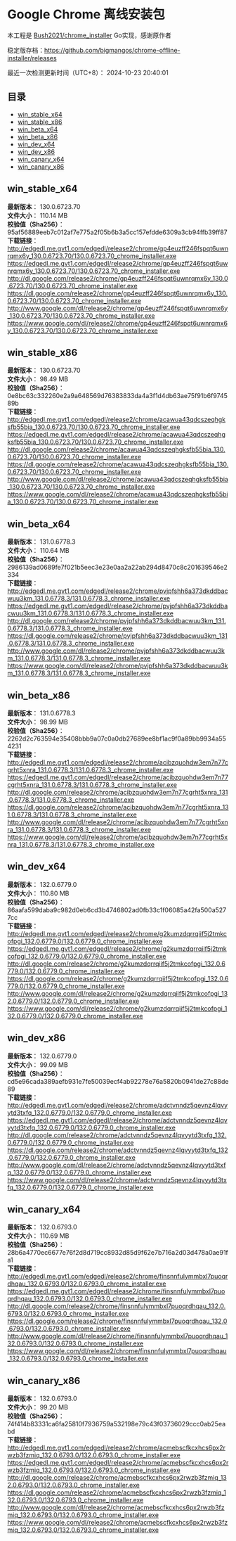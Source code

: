 # Google Chrome 离线安装包
本工程是 [Bush2021/chrome_installer](https://github.com/Bush2021/chrome_installer) Go实现，感谢原作者

稳定版存档：<https://github.com/bigmangos/chrome-offline-installer/releases>

最近一次检测更新时间（UTC+8）：
2024-10-23 20:40:01

## 目录
* [win_stable_x64](https://github.com/bigmangos/chrome-offline-installer?tab=readme-ov-file#win_stable_x64)
* [win_stable_x86](https://github.com/bigmangos/chrome-offline-installer?tab=readme-ov-file#win_stable_x86)
* [win_beta_x64](https://github.com/bigmangos/chrome-offline-installer?tab=readme-ov-file#win_beta_x64)
* [win_beta_x86](https://github.com/bigmangos/chrome-offline-installer?tab=readme-ov-file#win_beta_x86)
* [win_dev_x64](https://github.com/bigmangos/chrome-offline-installer?tab=readme-ov-file#win_dev_x64)
* [win_dev_x86](https://github.com/bigmangos/chrome-offline-installer?tab=readme-ov-file#win_dev_x86)
* [win_canary_x64](https://github.com/bigmangos/chrome-offline-installer?tab=readme-ov-file#win_canary_x64)
* [win_canary_x86](https://github.com/bigmangos/chrome-offline-installer?tab=readme-ov-file#win_canary_x86)

## win_stable_x64
**最新版本**： 130.0.6723.70  
**文件大小**： 110.14 MB  
**校验值（Sha256）**： 95af56889eeb7c012af7e775a2f05b6b3a5cc157efdde6309a3cb94ffb39ff87  
**下载链接**：
http://edgedl.me.gvt1.com/edgedl/release2/chrome/gp4euzff246fspqt6uwnrqmx6y_130.0.6723.70/130.0.6723.70_chrome_installer.exe
https://edgedl.me.gvt1.com/edgedl/release2/chrome/gp4euzff246fspqt6uwnrqmx6y_130.0.6723.70/130.0.6723.70_chrome_installer.exe
http://dl.google.com/release2/chrome/gp4euzff246fspqt6uwnrqmx6y_130.0.6723.70/130.0.6723.70_chrome_installer.exe
https://dl.google.com/release2/chrome/gp4euzff246fspqt6uwnrqmx6y_130.0.6723.70/130.0.6723.70_chrome_installer.exe
http://www.google.com/dl/release2/chrome/gp4euzff246fspqt6uwnrqmx6y_130.0.6723.70/130.0.6723.70_chrome_installer.exe
https://www.google.com/dl/release2/chrome/gp4euzff246fspqt6uwnrqmx6y_130.0.6723.70/130.0.6723.70_chrome_installer.exe
## win_stable_x86
**最新版本**： 130.0.6723.70  
**文件大小**： 98.49 MB  
**校验值（Sha256）**： 0e8bc63c332260e2a9a648569d76383833da4a3f1d4db63ae75f91b6f974589b  
**下载链接**：
http://edgedl.me.gvt1.com/edgedl/release2/chrome/acawua43qdcszeqhgksfb55bia_130.0.6723.70/130.0.6723.70_chrome_installer.exe
https://edgedl.me.gvt1.com/edgedl/release2/chrome/acawua43qdcszeqhgksfb55bia_130.0.6723.70/130.0.6723.70_chrome_installer.exe
http://dl.google.com/release2/chrome/acawua43qdcszeqhgksfb55bia_130.0.6723.70/130.0.6723.70_chrome_installer.exe
https://dl.google.com/release2/chrome/acawua43qdcszeqhgksfb55bia_130.0.6723.70/130.0.6723.70_chrome_installer.exe
http://www.google.com/dl/release2/chrome/acawua43qdcszeqhgksfb55bia_130.0.6723.70/130.0.6723.70_chrome_installer.exe
https://www.google.com/dl/release2/chrome/acawua43qdcszeqhgksfb55bia_130.0.6723.70/130.0.6723.70_chrome_installer.exe
## win_beta_x64
**最新版本**： 131.0.6778.3  
**文件大小**： 110.64 MB  
**校验值（Sha256）**： 2986139ad0689fe7f021b5eec3e23e0aa2a22ab294d8470c8c201639546e2334  
**下载链接**：
http://edgedl.me.gvt1.com/edgedl/release2/chrome/pvjpfshh6a373dkddbacwuu3km_131.0.6778.3/131.0.6778.3_chrome_installer.exe
https://edgedl.me.gvt1.com/edgedl/release2/chrome/pvjpfshh6a373dkddbacwuu3km_131.0.6778.3/131.0.6778.3_chrome_installer.exe
http://dl.google.com/release2/chrome/pvjpfshh6a373dkddbacwuu3km_131.0.6778.3/131.0.6778.3_chrome_installer.exe
https://dl.google.com/release2/chrome/pvjpfshh6a373dkddbacwuu3km_131.0.6778.3/131.0.6778.3_chrome_installer.exe
http://www.google.com/dl/release2/chrome/pvjpfshh6a373dkddbacwuu3km_131.0.6778.3/131.0.6778.3_chrome_installer.exe
https://www.google.com/dl/release2/chrome/pvjpfshh6a373dkddbacwuu3km_131.0.6778.3/131.0.6778.3_chrome_installer.exe
## win_beta_x86
**最新版本**： 131.0.6778.3  
**文件大小**： 98.99 MB  
**校验值（Sha256）**： 2262d2c763594e35408bbb9a07c0a0db27689ee8bf1ac9f0a89bb9934a554231  
**下载链接**：
http://edgedl.me.gvt1.com/edgedl/release2/chrome/acibzquohdw3em7n77cgrht5xnra_131.0.6778.3/131.0.6778.3_chrome_installer.exe
https://edgedl.me.gvt1.com/edgedl/release2/chrome/acibzquohdw3em7n77cgrht5xnra_131.0.6778.3/131.0.6778.3_chrome_installer.exe
http://dl.google.com/release2/chrome/acibzquohdw3em7n77cgrht5xnra_131.0.6778.3/131.0.6778.3_chrome_installer.exe
https://dl.google.com/release2/chrome/acibzquohdw3em7n77cgrht5xnra_131.0.6778.3/131.0.6778.3_chrome_installer.exe
http://www.google.com/dl/release2/chrome/acibzquohdw3em7n77cgrht5xnra_131.0.6778.3/131.0.6778.3_chrome_installer.exe
https://www.google.com/dl/release2/chrome/acibzquohdw3em7n77cgrht5xnra_131.0.6778.3/131.0.6778.3_chrome_installer.exe
## win_dev_x64
**最新版本**： 132.0.6779.0  
**文件大小**： 110.80 MB  
**校验值（Sha256）**： 86aafa599daba9c982d0eb6cd3b4746802ad0fb33c1f06085a42fa500a5277cc  
**下载链接**：
http://edgedl.me.gvt1.com/edgedl/release2/chrome/g2kumzdqrrqiif5j2tmkcofpgi_132.0.6779.0/132.0.6779.0_chrome_installer.exe
https://edgedl.me.gvt1.com/edgedl/release2/chrome/g2kumzdqrrqiif5j2tmkcofpgi_132.0.6779.0/132.0.6779.0_chrome_installer.exe
http://dl.google.com/release2/chrome/g2kumzdqrrqiif5j2tmkcofpgi_132.0.6779.0/132.0.6779.0_chrome_installer.exe
https://dl.google.com/release2/chrome/g2kumzdqrrqiif5j2tmkcofpgi_132.0.6779.0/132.0.6779.0_chrome_installer.exe
http://www.google.com/dl/release2/chrome/g2kumzdqrrqiif5j2tmkcofpgi_132.0.6779.0/132.0.6779.0_chrome_installer.exe
https://www.google.com/dl/release2/chrome/g2kumzdqrrqiif5j2tmkcofpgi_132.0.6779.0/132.0.6779.0_chrome_installer.exe
## win_dev_x86
**最新版本**： 132.0.6779.0  
**文件大小**： 99.09 MB  
**校验值（Sha256）**： cd5e96cada389aefb931e7fe50039ecf4ab92278e76a5820b0941de27c88de89  
**下载链接**：
http://edgedl.me.gvt1.com/edgedl/release2/chrome/adctvnndz5qevnz4lqvyytd3txfq_132.0.6779.0/132.0.6779.0_chrome_installer.exe
https://edgedl.me.gvt1.com/edgedl/release2/chrome/adctvnndz5qevnz4lqvyytd3txfq_132.0.6779.0/132.0.6779.0_chrome_installer.exe
http://dl.google.com/release2/chrome/adctvnndz5qevnz4lqvyytd3txfq_132.0.6779.0/132.0.6779.0_chrome_installer.exe
https://dl.google.com/release2/chrome/adctvnndz5qevnz4lqvyytd3txfq_132.0.6779.0/132.0.6779.0_chrome_installer.exe
http://www.google.com/dl/release2/chrome/adctvnndz5qevnz4lqvyytd3txfq_132.0.6779.0/132.0.6779.0_chrome_installer.exe
https://www.google.com/dl/release2/chrome/adctvnndz5qevnz4lqvyytd3txfq_132.0.6779.0/132.0.6779.0_chrome_installer.exe
## win_canary_x64
**最新版本**： 132.0.6793.0  
**文件大小**： 110.69 MB  
**校验值（Sha256）**： 28b6a4770ec6677e76f2d8d719cc8932d85d9f62e7b716a2d03d478a0ae91fa1  
**下载链接**：
http://edgedl.me.gvt1.com/edgedl/release2/chrome/finsnnfulymmbxl7puoqrdhqau_132.0.6793.0/132.0.6793.0_chrome_installer.exe
https://edgedl.me.gvt1.com/edgedl/release2/chrome/finsnnfulymmbxl7puoqrdhqau_132.0.6793.0/132.0.6793.0_chrome_installer.exe
http://dl.google.com/release2/chrome/finsnnfulymmbxl7puoqrdhqau_132.0.6793.0/132.0.6793.0_chrome_installer.exe
https://dl.google.com/release2/chrome/finsnnfulymmbxl7puoqrdhqau_132.0.6793.0/132.0.6793.0_chrome_installer.exe
http://www.google.com/dl/release2/chrome/finsnnfulymmbxl7puoqrdhqau_132.0.6793.0/132.0.6793.0_chrome_installer.exe
https://www.google.com/dl/release2/chrome/finsnnfulymmbxl7puoqrdhqau_132.0.6793.0/132.0.6793.0_chrome_installer.exe
## win_canary_x86
**最新版本**： 132.0.6793.0  
**文件大小**： 99.20 MB  
**校验值（Sha256）**： 74f414b83331ca6fa25810f7936759a532198e79c43f03736029ccc0ab25eabd  
**下载链接**：
http://edgedl.me.gvt1.com/edgedl/release2/chrome/acmebscfkcxhcs6px2rwzb3fzmiq_132.0.6793.0/132.0.6793.0_chrome_installer.exe
https://edgedl.me.gvt1.com/edgedl/release2/chrome/acmebscfkcxhcs6px2rwzb3fzmiq_132.0.6793.0/132.0.6793.0_chrome_installer.exe
http://dl.google.com/release2/chrome/acmebscfkcxhcs6px2rwzb3fzmiq_132.0.6793.0/132.0.6793.0_chrome_installer.exe
https://dl.google.com/release2/chrome/acmebscfkcxhcs6px2rwzb3fzmiq_132.0.6793.0/132.0.6793.0_chrome_installer.exe
http://www.google.com/dl/release2/chrome/acmebscfkcxhcs6px2rwzb3fzmiq_132.0.6793.0/132.0.6793.0_chrome_installer.exe
https://www.google.com/dl/release2/chrome/acmebscfkcxhcs6px2rwzb3fzmiq_132.0.6793.0/132.0.6793.0_chrome_installer.exe

